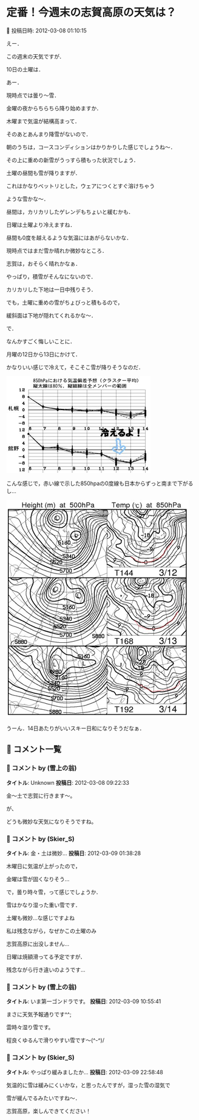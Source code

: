 # 定番！今週末の志賀高原の天気は？

📅 投稿日時: 2012-03-08 01:10:15

えー．


この週末の天気ですが．





10日の土曜は．


あー．


現時点では曇り～雪．


金曜の夜からちらちら降り始めますか．





木曜まで気温が結構高まって．


そのあとあんまり降雪がないので．


朝のうちは，コースコンディションはかりかりした感じでしょうね～．


その上に重めの新雪がうっすら積もった状況でしょう．





土曜の昼間も雪が降りますが．


これはかなりベットリとした，ウェアにつくとすぐ溶けちゃう


ような雪かな～．


昼間は，カリカリしたゲレンデもちょいと緩むかも．





日曜は土曜より冷えますね．


昼間も0度を越えるような気温にはあがらないかな．


現時点ではまだ雪か晴れか微妙なところ．


志賀は，おそらく晴れかなぁ．


やっぱり，積雪がそんなにないので．


カリカリした下地は一日中残りそう．


でも，土曜に重めの雪がちょびっと積もるので，


緩斜面は下地が隠れてくれるかな～．





で．


なんかすごく悔しいことに．


月曜の12日から13日にかけて．


かなりいい感じで冷えて，そこそこ雪が降りそうなのだ．




![732df917459885403ad557c8e189e8cd.jpg](images/732df917459885403ad557c8e189e8cd.jpg)







こんな感じで，赤い線で示した850hpaの0度線も日本からずっと南まで下がるし…




![8459ec43d9b1d1fdeac151bad9aed62c.jpg](images/8459ec43d9b1d1fdeac151bad9aed62c.jpg)




うーん．14日あたりがいいスキー日和になりそうだなぁ．

## 💬 コメント一覧

### 💬 コメント by (雪上の翁)
**タイトル**: Unknown
**投稿日**: 2012-03-08 09:22:33

金～土で志賀に行きます～。

が、

どうも微妙な天気になりそうですね。

### 💬 コメント by (Skier_S)
**タイトル**: 金・土は微妙…
**投稿日**: 2012-03-09 01:38:28

木曜日に気温が上がったので，

金曜は雪が固くなりそう…

で，曇り時々雪，って感じでしょうか．

雪はかなり湿った重い雪です．



土曜も微妙…な感じですよね



私は残念ながら，なぜかこの土曜のみ

志賀高原に出没しません…

日曜は焼額滑ってる予定ですが．

残念ながら行き違いのようです…

### 💬 コメント by (雪上の翁)
**タイトル**: いま第一ゴンドラです。
**投稿日**: 2012-03-09 10:55:41

まさに天気予報通りです^^;

雲時々湿り雪です。

程良くゆるんで滑りやすい雪です～(^-^)/

### 💬 コメント by (Skier_S)
**タイトル**: やっぱり緩みましたか…
**投稿日**: 2012-03-09 22:58:48

気温的に雪は緩みにくいかな，と思ったんですが，湿った雪の湿気で

雪が緩んでるみたいですね～．



志賀高原，楽しんできてください！

